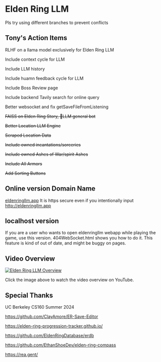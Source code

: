# Elden Ring LLM

Pls try using different branches to prevent conflicts

## Tony's Action Items
RLHF on a llama model exclusively for Elden Ring LLM

Include context cycle for LLM

Include LLM history

Include huamn feedback cycle for LLM

Include Boss Review page

Include backend Tavily search for online query

Better websocket and fix getSaveFileFromListening

~~FAISS on Elden Ring Story, 💪LLM general bot~~ 

~~Better Location LLM Engine~~

~~Scraped Location Data~~

~~Include owned incantations/sorceries~~

~~Include owned Ashes of War/spirit Ashes~~

~~Include All Armors~~

~~Add Sorting Buttons~~

## Online version Domain Name
[eldenringllm.app](https://eldenringllm.app/)
It is https secure even if you intentionally input http://eldenringllm.app

## localhost version
If you are a user who wants to open eldenringllm webapp while playing the game, use this version. 404WebSocket.html shows you how to do it. This feature is kind of out of date, and might be buggy on pages.

## Video Overview
[![Elden Ring LLM Overview](https://img.youtube.com/vi/9BtVaZcW7IQ/0.jpg)](https://youtu.be/9BtVaZcW7IQ)

Click the image above to watch the video overview on YouTube.

## Special Thanks
UC Berkeley CS160 Summer 2024

https://github.com/ClayAmore/ER-Save-Editor

https://elden-ring-progression-tracker.github.io/

https://github.com/EldenRingDatabase/erdb

https://github.com/EthanShoeDev/elden-ring-compass

https://rea.gent/
